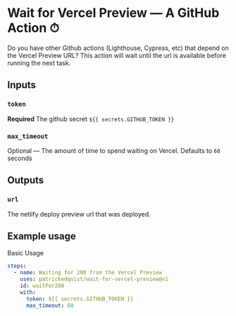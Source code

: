 # Wait for Vercel Preview — A GitHub Action ⏱

Do you have other Github actions (Lighthouse, Cypress, etc) that depend on the Vercel Preview URL? This action will wait until the url is available before running the next task.

## Inputs

### `token`

**Required** The github secret `${{ secrets.GITHUB_TOKEN }}`

### `max_timeout`

Optional — The amount of time to spend waiting on Vercel. Defaults to `60` seconds

## Outputs

### `url`

The netlify deploy preview url that was deployed.

## Example usage

Basic Usage

```yaml
steps:
  - name: Waiting for 200 from the Vercel Preview
    uses: patrickedqvist/wait-for-vercel-preview@v1
    id: waitFor200
    with:
      token: ${{ secrets.GITHUB_TOKEN }}
      max_timeout: 60
```